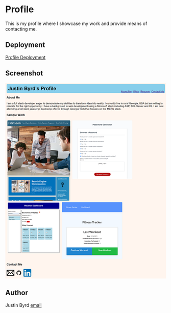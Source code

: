 # Profile

This is my profile where I showcase my work and provide means of contacting me.

## Deployment
[Profile Deployment](https://justinnbyrd.github.io/profile_v2/)

## Screenshot
![Profile Screenshot](./assets/images/profileV3screenshot.png)

## Author
Justin Byrd [email](mailto:justin_byrd@hotmail.com)